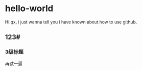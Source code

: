 # hello-world

Hi qx, i just wanna tell you i have known about how to use github.

## 123#

### 3级标题
再试一遍